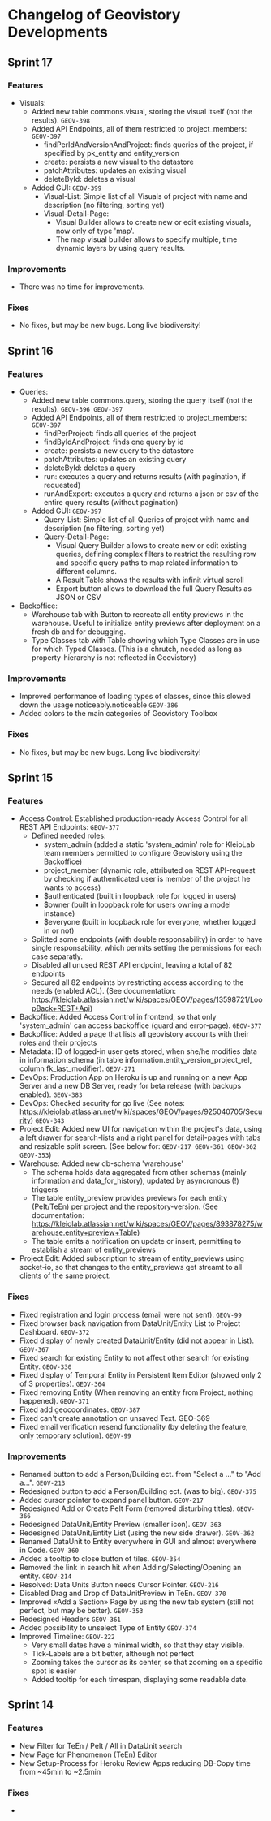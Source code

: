 # Changelog of Geovistory Developments
## Sprint 17
### Features
* Visuals:
  * Added new table commons.visual, storing the visual itself (not the results). `GEOV-398`
  * Added API Endpoints, all of them restricted to project_members: `GEOV-397`
    * findPerIdAndVersionAndProject: finds queries of the project, if specified by pk_entity and entity_version
    * create: persists a new visual to the datastore 
    * patchAttributes: updates an existing visual
    * deleteById: deletes a visual
  * Added GUI: `GEOV-399`
    * Visual-List: Simple list of all Visuals of project with name and description (no filtering, sorting yet)
    * Visual-Detail-Page: 
      * Visual Builder allows to create new or edit existing visuals, now only of type 'map'.
      * The map visual builder allows to specify multiple, time dynamic layers by using query results.

### Improvements
* There was no time for improvements.

### Fixes
* No fixes, but may be new bugs. Long live biodiversity!


## Sprint 16
### Features
* Queries:
  * Added new table commons.query, storing the query itself (not the results). `GEOV-396 GEOV-397`
  * Added API Endpoints, all of them restricted to project_members: `GEOV-397`
    * findPerProject: finds all queries of the project
    * findByIdAndProject: finds one query by id
    * create: persists a new query to the datastore 
    * patchAttributes: updates an existing query
    * deleteById: deletes a query
    * run: executes a query and returns results (with pagination, if requested)
    * runAndExport: executes a query and returns a json or csv of the entire query results (without pagination)
  * Added GUI: `GEOV-397`
    * Query-List: Simple list of all Queries of project with name and description (no filtering, sorting yet)
    * Query-Detail-Page: 
      * Visual Query Builder allows to create new or edit existing queries, defining complex filters to restrict the resulting row and specific query paths to map related information to different columns. 
      * A Result Table shows the results with infinit virtual scroll
      * Export button allows to download the full Query Results as JSON or CSV
* Backoffice: 
  * Warehouse tab with Button to recreate all entity previews in the warehouse. Useful to initialize entity previews after deployment on a fresh db and for debugging.
  * Type Classes tab with Table showing which Type Classes are in use for which Typed Classes. (This is a chrutch, needed as long as property-hierarchy is not reflected in Geovistory)

### Improvements
* Improved performance of loading types of classes, since this slowed down the usage noticeably.noticeable `GEOV-386`
* Added colors to the main categories of Geovistory Toolbox

### Fixes
* No fixes, but may be new bugs. Long live biodiversity!


## Sprint 15
### Features
* Access Control: Established production-ready Access Control for all REST API Endpoints: `GEOV-377`
  * Defined needed roles:
    * system_admin (added a static 'system_admin' role for KleioLab team members permitted to configure Geovistory using the Backoffice)
    * project_member (dynamic role, attributed on REST API-request by checking if authenticated user is member of the project he wants to access)
    * $authenticated (built in loopback role for logged in users)
    * $owner (built in loopback role for users owning a model instance)
    * $everyone (built in loopback role for everyone, whether logged in or not)
  * Splitted some endpoints (with double responsability) in order to have single responsability, which permits setting the permissions for each case separatly.
  * Disabled all unused REST API endpoint, leaving a total of 82 endpoints
  * Secured all 82 endpoints by restricting access according to the needs (enabled ACL). (See documentation: https://kleiolab.atlassian.net/wiki/spaces/GEOV/pages/13598721/LoopBack+REST+Api)
* Backoffice: Added Access Control in frontend, so that only 'system_admin' can access backoffice (guard and error-page). `GEOV-377`
* Backoffice: Added a page that lists all geovistory accounts with their roles and their projects
* Metadata: ID of logged-in user gets stored, when she/he modifies data in information schema (in table information.entity_version_project_rel, column fk_last_modifier). `GEOV-271`
* DevOps: Production App on Heroku is up and running on a new App Server and a new DB Server, ready for beta release (with backups enabled). `GEOV-383`
* DevOps: Checked security for go live (See notes: https://kleiolab.atlassian.net/wiki/spaces/GEOV/pages/925040705/Security) `GEOV-343`
* Project Edit: Added new UI for navigation within the project's data, using a left drawer for search-lists and a right panel for detail-pages with tabs and resizable split screen. (See below for: `GEOV-217 GEOV-361 GEOV-362 GEOV-353`)
* Warehouse: Added new db-schema 'warehouse'
  * The schema holds data aggregated from other schemas (mainly information and data_for_history), updated by asyncronous (!) triggers
  * The table entity_preview provides previews for each entity (PeIt/TeEn) per project and the repository-version. (See documentation: https://kleiolab.atlassian.net/wiki/spaces/GEOV/pages/893878275/warehouse.entity+preview+Table)
  * The table emits a notification on update or insert, permitting to establish a stream of entity_previews
* Project Edit: Added subscription to stream of entity_previews using socket-io, so that changes to the entity_previews get streamt to all clients of the same project.

### Fixes
* Fixed registration and login process (email were not sent). `GEOV-99`
* Fixed browser back navigation from DataUnit/Entity List to Project Dashboard. `GEOV-372`
* Fixed display of newly created DataUnit/Entity (did not appear in List). `GEOV-367`
* Fixed search for existing Entity to not affect other search for existing Entity. `GEOV-330`
* Fixed display of Temporal Entity in Persistent Item Editor (showed only 2 of 3 properties). `GEOV-364`
* Fixed removing Entity (When removing an entity from Project, nothing happened). `GEOV-371`
* Fixed add geocoordinates. `GEOV-387`
* Fixed can't create annotation on unsaved Text. GEO-369
* Fixed email verification resend functionality (by deleting the feature, only temporary solution). `GEOV-99` 

### Improvements
* Renamed button to add a Person/Building ect. from "Select a ..." to "Add a...". `GEOV-213` 
* Redesigned button to add a Person/Building ect. (was to big). `GEOV-375` 
* Added cursor pointer to expand panel button. `GEOV-217`
* Redesigned Add or Create PeIt Form (removed disturbing titles). `GEOV-366`
* Redesigned DataUnit/Entity Preview (smaller icon). `GEOV-363`
* Redesigned DataUnit/Entity List (using the new side drawer). `GEOV-362`
* Renamed DataUnit to Entity everywhere in GUI and almost everywhere in Code. `GEOV-360`
* Added a tooltip to close button of tiles. `GEOV-354`
* Removed the link in search hit when Adding/Selecting/Opening an entity. `GEOV-214`
* Resolved: Data Units Button needs Cursor Pointer. `GEOV-216`
* Disabled Drag and Drop of DataUnitPreview in TeEn. `GEOV-370`
* Improved «Add a Section» Page by using the new tab system (still not perfect, but may be better). `GEOV-353` 
* Redesigned Headers `GEOV-361`
* Added possibility to unselect Type of Entity `GEOV-374`
* Improved Timeline: `GEOV-222`
  * Very small dates have a minimal width, so that they stay visible. 
  * Tick-Labels are a bit better, although not perfect
  * Zooming takes the cursor as its center, so that zooming on a specific spot is easier
  * Added tooltip for each timespan, displaying some readable date. 

## Sprint 14
### Features
* New Filter for TeEn / PeIt / All in DataUnit search 
* New Page for Phenomenon (TeEn) Editor 
* New Setup-Process for Heroku Review Apps reducing DB-Copy time from ~45min to ~2.5min

### Fixes
* 